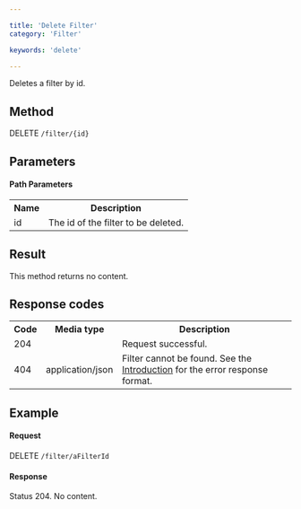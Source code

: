 ```yaml
---

title: 'Delete Filter'
category: 'Filter'

keywords: 'delete'

---
```



Deletes a filter by id.


Method
------

DELETE `/filter/{id}`


Parameters
----------

#### Path Parameters

<table class="table table-striped">
  <tr>
    <th>Name</th>
    <th>Description</th>
  </tr>
  <tr>
    <td>id</td>
    <td>The id of the filter to be deleted.</td>
  </tr>
</table>


Result
------

This method returns no content.


Response codes
--------------

<table class="table table-striped">
  <tr>
    <th>Code</th>
    <th>Media type</th>
    <th>Description</th>
  </tr>
  <tr>
    <td>204</td>
    <td></td>
    <td>Request successful.</td>
  </tr>
  <tr>
    <td>404</td>
    <td>application/json</td>
    <td>
      Filter cannot be found. See the <a href="ref:#overview-introduction">Introduction</a> for
      the error response format.
    </td>
  </tr>
</table>

Example
-------

#### Request

DELETE `/filter/aFilterId`

#### Response

Status 204. No content.

